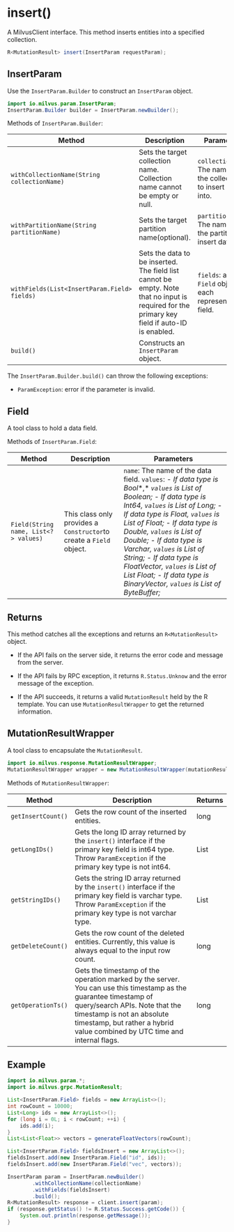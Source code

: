 # insert()

A MilvusClient interface. This method inserts entities into a specified collection.

```Java
R<MutationResult> insert(InsertParam requestParam);
```

## InsertParam

Use the `InsertParam.Builder` to construct an `InsertParam` object.

```Java
import io.milvus.param.InsertParam;
InsertParam.Builder builder = InsertParam.newBuilder();
```

Methods of `InsertParam.Builder`:

| Method                                       | Description                                                  | Parameters                                                   |
| -------------------------------------------- | ------------------------------------------------------------ | ------------------------------------------------------------ |
| `withCollectionName(String collectionName)`  | Sets the target collection name. Collection name cannot be empty or null. | `collectionName`: The name of the collection to insert data into. |
| `withPartitionName(String partitionName)`    | Sets the target partition name(optional).                    | `partitionName`: The name of the partition to insert data into. |
| `withFields(List<InsertParam.Field> fields)` | Sets the data to be inserted. The field list cannot be empty.  Note that no input is required for the primary key field if auto-ID is enabled. | `fields`: a list of `Field` objects, each representing a field. |
| `build()`                                    | Constructs an `InsertParam` object.                          |                                                              |

The `InsertParam.Builder.build()` can throw the following exceptions:

- `ParamException`: error if the parameter is invalid.

## Field

A tool class to hold a data field.

Methods of `InsertParam.Field`:

| **Method**                           | **Description**                                              | **Parameters**                                               |
| ------------------------------------ | ------------------------------------------------------------ | ------------------------------------------------------------ |
| `Field(String name, List<?> values)` | This class only provides a `Constructor`to create a `Field` object. | `name`: The name of the data field. `values`: *- If data type is* *Bool**,* *`values`* *is List of Boolean;* *- If* *data* *type is Int64,* *`values`* *is List of Long;* *- If* *data* *type is Float,* *`values`* *is List of Float;* *- If data type is Double,* *`values`* *is List of Double;* *- If* *data* *type is Varchar,* *`values`* *is List of String;* *- If* *data* *type is FloatVector,* *`values`* *is List of List Float;* *- If* *data* *type is BinaryVector,* *`values`* *is List of ByteBuffer;* |

## Returns

This method catches all the exceptions and returns an `R<MutationResult>` object.

- If the API fails on the server side, it returns the error code and message from the server.

- If the API fails by RPC exception, it returns `R.Status.Unknow` and the error message of the exception.

- If the API succeeds, it returns a valid `MutationResult` held by the R template. You can use `MutationResultWrapper` to get the returned information.

## MutationResultWrapper

A tool class to encapsulate the `MutationResult`. 

```Java
import io.milvus.response.MutationResultWrapper;
MutationResultWrapper wrapper = new MutationResultWrapper(mutationResult);
```

Methods of `MutationResultWrapper`:

| **Method**         | **Description**                                              | **Returns**  |
| ------------------ | ------------------------------------------------------------ | ------------ |
| `getInsertCount()` | Gets the row count of the inserted entities.                 | long         |
| `getLongIDs()`     | Gets the long ID array returned by the `insert()` interface if the primary key field is int64 type. Throw `ParamException` if the primary key type is not int64. | List<Long>   |
| `getStringIDs()`   | Gets the string ID array returned by the `insert()` interface if the primary key field is varchar type. Throw `ParamException` if the primary key type is not varchar type. | List<String> |
| `getDeleteCount()` | Gets the row count of the deleted entities. Currently, this value is always equal to the input row count. | long         |
| `getOperationTs()` | Gets the timestamp of the operation marked by the server. You can use this timestamp as the guarantee timestamp of query/search APIs. Note that the timestamp is not an absolute timestamp, but rather a hybrid value combined by UTC time and internal flags. | long         |

## Example

```Java
import io.milvus.param.*;
import io.milvus.grpc.MutationResult;

List<InsertParam.Field> fields = new ArrayList<>();
int rowCount = 10000;
List<Long> ids = new ArrayList<>();
for (long i = 0L; i < rowCount; ++i) {
    ids.add(i);
}
List<List<Float>> vectors = generateFloatVectors(rowCount);

List<InsertParam.Field> fieldsInsert = new ArrayList<>();
fieldsInsert.add(new InsertParam.Field("id", ids));
fieldsInsert.add(new InsertParam.Field("vec", vectors));

InsertParam param = InsertParam.newBuilder()
        .withCollectionName(collectionName)
        .withFields(fieldsInsert)
        .build();
R<MutationResult> response = client.insert(param);
if (response.getStatus() != R.Status.Success.getCode()) {
    System.out.println(response.getMessage());
}
```

